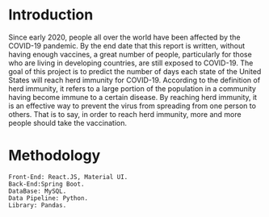 # Introduction
Since early 2020, people all over the world have been affected by the COVID-19 pandemic. By the end date that this report is written, without having enough vaccines, a great number of people, particularly for those who are living in developing countries, are still exposed to COVID-19. The goal of this project is to predict the number of days each state of the United States will reach herd immunity for COVID-19. According to the definition of herd immunity, it refers to a large portion of the population in a community having become immune to a certain disease. By reaching herd immunity, it is an effective way to prevent the virus from spreading from one person to others. That is to say, in order to reach herd immunity, more and more people should take the vaccination. 

# Methodology
    Front-End: React.JS, Material UI.
    Back-End:Spring Boot.
    DataBase: MySQL.
    Data Pipeline: Python.
    Library: Pandas.
